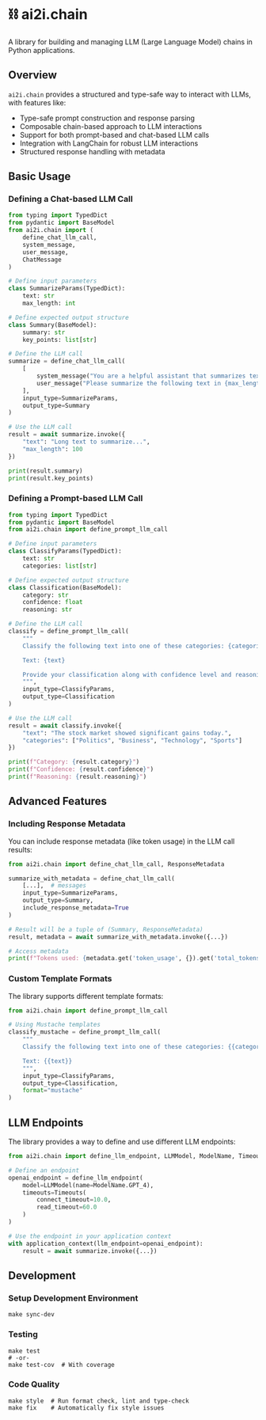 # ⛓️ ai2i.chain

A library for building and managing LLM (Large Language Model) chains in Python applications.

## Overview

`ai2i.chain` provides a structured and type-safe way to interact with LLMs, with features like:

- Type-safe prompt construction and response parsing
- Composable chain-based approach to LLM interactions
- Support for both prompt-based and chat-based LLM calls
- Integration with LangChain for robust LLM interactions
- Structured response handling with metadata

## Basic Usage

### Defining a Chat-based LLM Call

```python
from typing import TypedDict
from pydantic import BaseModel
from ai2i.chain import (
    define_chat_llm_call,
    system_message,
    user_message,
    ChatMessage
)

# Define input parameters
class SummarizeParams(TypedDict):
    text: str
    max_length: int

# Define expected output structure
class Summary(BaseModel):
    summary: str
    key_points: list[str]

# Define the LLM call
summarize = define_chat_llm_call(
    [
        system_message("You are a helpful assistant that summarizes text."),
        user_message("Please summarize the following text in {max_length} words or less:\n\n{text}")
    ],
    input_type=SummarizeParams,
    output_type=Summary
)

# Use the LLM call
result = await summarize.invoke({
    "text": "Long text to summarize...",
    "max_length": 100
})

print(result.summary)
print(result.key_points)
```

### Defining a Prompt-based LLM Call

```python
from typing import TypedDict
from pydantic import BaseModel
from ai2i.chain import define_prompt_llm_call

# Define input parameters
class ClassifyParams(TypedDict):
    text: str
    categories: list[str]

# Define expected output structure
class Classification(BaseModel):
    category: str
    confidence: float
    reasoning: str

# Define the LLM call
classify = define_prompt_llm_call(
    """
    Classify the following text into one of these categories: {categories}

    Text: {text}

    Provide your classification along with confidence level and reasoning.
    """,
    input_type=ClassifyParams,
    output_type=Classification
)

# Use the LLM call
result = await classify.invoke({
    "text": "The stock market showed significant gains today.",
    "categories": ["Politics", "Business", "Technology", "Sports"]
})

print(f"Category: {result.category}")
print(f"Confidence: {result.confidence}")
print(f"Reasoning: {result.reasoning}")
```

## Advanced Features

### Including Response Metadata

You can include response metadata (like token usage) in the LLM call results:

```python
from ai2i.chain import define_chat_llm_call, ResponseMetadata

summarize_with_metadata = define_chat_llm_call(
    [...],  # messages
    input_type=SummarizeParams,
    output_type=Summary,
    include_response_metadata=True
)

# Result will be a tuple of (Summary, ResponseMetadata)
result, metadata = await summarize_with_metadata.invoke({...})

# Access metadata
print(f"Tokens used: {metadata.get('token_usage', {}).get('total_tokens')}")
```

### Custom Template Formats

The library supports different template formats:

```python
from ai2i.chain import define_prompt_llm_call

# Using Mustache templates
classify_mustache = define_prompt_llm_call(
    """
    Classify the following text into one of these categories: {{categories}}

    Text: {{text}}
    """,
    input_type=ClassifyParams,
    output_type=Classification,
    format="mustache"
)
```

## LLM Endpoints

The library provides a way to define and use different LLM endpoints:

```python
from ai2i.chain import define_llm_endpoint, LLMModel, ModelName, Timeouts

# Define an endpoint
openai_endpoint = define_llm_endpoint(
    model=LLMModel(name=ModelName.GPT_4),
    timeouts=Timeouts(
        connect_timeout=10.0,
        read_timeout=60.0
    )
)

# Use the endpoint in your application context
with application_context(llm_endpoint=openai_endpoint):
    result = await summarize.invoke({...})
```

## Development

### Setup Development Environment

```shell script
make sync-dev
```

### Testing

```shell script
make test
# -or-
make test-cov  # With coverage
```

### Code Quality

```shell script
make style  # Run format check, lint and type-check
make fix    # Automatically fix style issues
```
